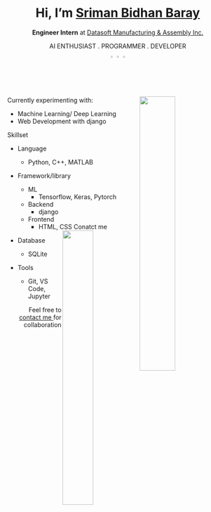 
<h1 align="center">Hi, I’m <a href="https://bidhanbaray.github.io/">Sriman Bidhan Baray</a>  </h1>
<p align = 'center'><strong>Engineer Intern</strong> at <a href="https://dma-bd.com/">Datasoft Manufacturing & Assembly Inc.</a></p>
<p align = 'center'>AI ENTHUSIAST . PROGRAMMER . DEVELOPER</p>
<p align = 'center'><a href="https://www.linkedin.com/in/srimanbidhanbaray/" target="blank"><img align="center" src="https://image.flaticon.com/icons/png/128/174/174857.png" alt="lin_ovindu" height=2% width=2% /></a> 
<a href="https://www.facebook.com/srimanbidhanbaray" target="blank"><img align="center" src="https://www.svgrepo.com/show/299425/facebook.svg"  height=2% width=2% /></a>
<a href = "mailto: bidhanbaray@gmail.com"><img align="center" src="https://seeklogo.com/images/G/gmail-new-2020-logo-32DBE11BB4-seeklogo.com.png" height=2% width=2% /></a>
</p>

[<img align="right" width=40% src="https://github-readme-stats.vercel.app/api?username=bidhanbaray&&show_icons=true&theme=dark&count_private=true" />](https://github.com/bidhanbaray)




Currently experimenting with:
<ul>
  <li>Machine Learning/ Deep Learning</li>
  <li>Web Development with django</li>
</ul>

Skillset
- Language
  - Python, C++, MATLAB

- Framework/library
  - ML
    - Tensorflow, Keras, Pytorch
  - Backend
    - django
  - Frontend
    - HTML, CSS
<img align="right" width=40% src="https://media4.giphy.com/media/3ov9k5wE5YQjFPDfhe/giphy.gif" />Conatct me</img>
- Database
    - SQLite
- Tools
  - Git, VS Code, Jupyter
<p align = "right">Feel free to <a href = "mailto: bidhanbaray@gmail.com" >contact me </a>for collaboration </div>

<!--
**bidhanbaray/bidhanbaray** is a ✨ _special_ ✨ repository because its `README.md` (this file) appears on your GitHub profile.

Here are some ideas to get you started:

- 🔭 I’m currently working on ...
- 🌱 I’m currently learning ...
- 👯 I’m looking to collaborate on ...
- 🤔 I’m looking for help with ...
- 💬 Ask me about ...
- 📫 How to reach me: ...
- 😄 Pronouns: ...
- ⚡ Fun fact: ...
-->

  
